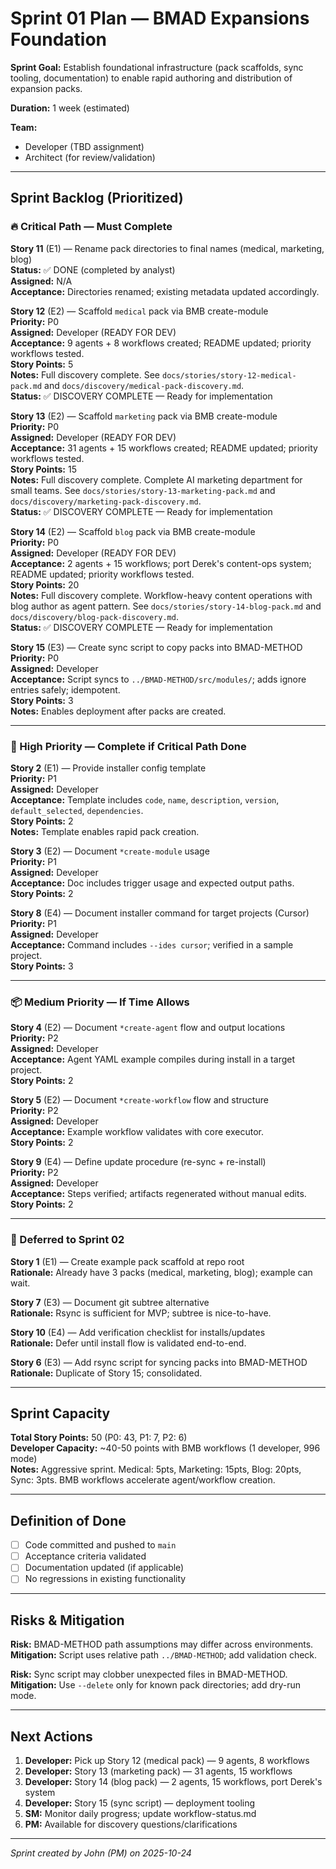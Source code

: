 # Sprint 01 Plan — BMAD Expansions Foundation

**Sprint Goal:** Establish foundational infrastructure (pack scaffolds, sync tooling, documentation) to enable rapid authoring and distribution of expansion packs.

**Duration:** 1 week (estimated)

**Team:**
- Developer (TBD assignment)
- Architect (for review/validation)

---

## Sprint Backlog (Prioritized)

### 🔥 Critical Path — Must Complete

**Story 11** (E1) — Rename pack directories to final names (medical, marketing, blog)  
**Status:** ✅ DONE (completed by analyst)  
**Assigned:** N/A  
**Acceptance:** Directories renamed; existing metadata updated accordingly.

**Story 12** (E2) — Scaffold `medical` pack via BMB create-module  
**Priority:** P0  
**Assigned:** Developer (READY FOR DEV)  
**Acceptance:** 9 agents + 8 workflows created; README updated; priority workflows tested.  
**Story Points:** 5  
**Notes:** Full discovery complete. See `docs/stories/story-12-medical-pack.md` and `docs/discovery/medical-pack-discovery.md`.  
**Status:** ✅ DISCOVERY COMPLETE — Ready for implementation

**Story 13** (E2) — Scaffold `marketing` pack via BMB create-module  
**Priority:** P0  
**Assigned:** Developer (READY FOR DEV)  
**Acceptance:** 31 agents + 15 workflows created; README updated; priority workflows tested.  
**Story Points:** 15  
**Notes:** Full discovery complete. Complete AI marketing department for small teams. See `docs/stories/story-13-marketing-pack.md` and `docs/discovery/marketing-pack-discovery.md`.  
**Status:** ✅ DISCOVERY COMPLETE — Ready for implementation

**Story 14** (E2) — Scaffold `blog` pack via BMB create-module  
**Priority:** P0  
**Assigned:** Developer (READY FOR DEV)  
**Acceptance:** 2 agents + 15 workflows; port Derek's content-ops system; README updated; priority workflows tested.  
**Story Points:** 20  
**Notes:** Full discovery complete. Workflow-heavy content operations with blog author as agent pattern. See `docs/stories/story-14-blog-pack.md` and `docs/discovery/blog-pack-discovery.md`.  
**Status:** ✅ DISCOVERY COMPLETE — Ready for implementation

**Story 15** (E3) — Create sync script to copy packs into BMAD-METHOD  
**Priority:** P0  
**Assigned:** Developer  
**Acceptance:** Script syncs to `../BMAD-METHOD/src/modules/`; adds ignore entries safely; idempotent.  
**Story Points:** 3  
**Notes:** Enables deployment after packs are created.

---

### 🎯 High Priority — Complete if Critical Path Done

**Story 2** (E1) — Provide installer config template  
**Priority:** P1  
**Assigned:** Developer  
**Acceptance:** Template includes `code`, `name`, `description`, `version`, `default_selected`, `dependencies`.  
**Story Points:** 2  
**Notes:** Template enables rapid pack creation.

**Story 3** (E2) — Document `*create-module` usage  
**Priority:** P1  
**Assigned:** Developer  
**Acceptance:** Doc includes trigger usage and expected output paths.  
**Story Points:** 2

**Story 8** (E4) — Document installer command for target projects (Cursor)  
**Priority:** P1  
**Assigned:** Developer  
**Acceptance:** Command includes `--ides cursor`; verified in a sample project.  
**Story Points:** 3

---

### 📦 Medium Priority — If Time Allows

**Story 4** (E2) — Document `*create-agent` flow and output locations  
**Priority:** P2  
**Assigned:** Developer  
**Acceptance:** Agent YAML example compiles during install in a target project.  
**Story Points:** 2

**Story 5** (E2) — Document `*create-workflow` flow and structure  
**Priority:** P2  
**Assigned:** Developer  
**Acceptance:** Example workflow validates with core executor.  
**Story Points:** 2

**Story 9** (E4) — Define update procedure (re-sync + re-install)  
**Priority:** P2  
**Assigned:** Developer  
**Acceptance:** Steps verified; artifacts regenerated without manual edits.  
**Story Points:** 2

---

### 🔮 Deferred to Sprint 02

**Story 1** (E1) — Create example pack scaffold at repo root  
**Rationale:** Already have 3 packs (medical, marketing, blog); example can wait.

**Story 7** (E3) — Document git subtree alternative  
**Rationale:** Rsync is sufficient for MVP; subtree is nice-to-have.

**Story 10** (E4) — Add verification checklist for installs/updates  
**Rationale:** Defer until install flow is validated end-to-end.

**Story 6** (E3) — Add rsync script for syncing packs into BMAD-METHOD  
**Rationale:** Duplicate of Story 15; consolidated.

---

## Sprint Capacity

**Total Story Points:** 50 (P0: 43, P1: 7, P2: 6)  
**Developer Capacity:** ~40-50 points with BMB workflows (1 developer, 996 mode)  
**Notes:** Aggressive sprint. Medical: 5pts, Marketing: 15pts, Blog: 20pts, Sync: 3pts. BMB workflows accelerate agent/workflow creation.

---

## Definition of Done

- [ ] Code committed and pushed to `main`
- [ ] Acceptance criteria validated
- [ ] Documentation updated (if applicable)
- [ ] No regressions in existing functionality

---

## Risks & Mitigation

**Risk:** BMAD-METHOD path assumptions may differ across environments.  
**Mitigation:** Script uses relative path `../BMAD-METHOD`; add validation check.

**Risk:** Sync script may clobber unexpected files in BMAD-METHOD.  
**Mitigation:** Use `--delete` only for known pack directories; add dry-run mode.

---

## Next Actions

1. **Developer:** Pick up Story 12 (medical pack) — 9 agents, 8 workflows
2. **Developer:** Story 13 (marketing pack) — 31 agents, 15 workflows  
3. **Developer:** Story 14 (blog pack) — 2 agents, 15 workflows, port Derek's system
4. **Developer:** Story 15 (sync script) — deployment tooling
5. **SM:** Monitor daily progress; update workflow-status.md
6. **PM:** Available for discovery questions/clarifications

---

_Sprint created by John (PM) on 2025-10-24_

